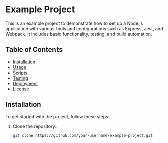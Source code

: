 # Example Project

This is an example project to demonstrate how to set up a Node.js application with various tools and configurations such as Express, Jest, and Webpack. It includes basic functionality, testing, and build automation.

## Table of Contents

- [Installation](#installation)
- [Usage](#usage)
- [Scripts](#scripts)
- [Testing](#testing)
- [Deployment](#deployment)
- [License](#license)

## Installation

To get started with the project, follow these steps:

1. Clone the repository:
   ```bash
   git clone https://github.com/your-username/example-project.git
